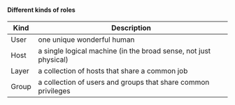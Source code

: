 #### Different kinds of roles

|Kind |Description                                                     |
|-----|----------------------------------------------------------------|
|User |one unique wonderful human                                      |
|Host |a single logical machine (in the broad sense, not just physical)|
|Layer|a collection of hosts that share a common job                   |
|Group|a collection of users and groups that share common privileges   |
